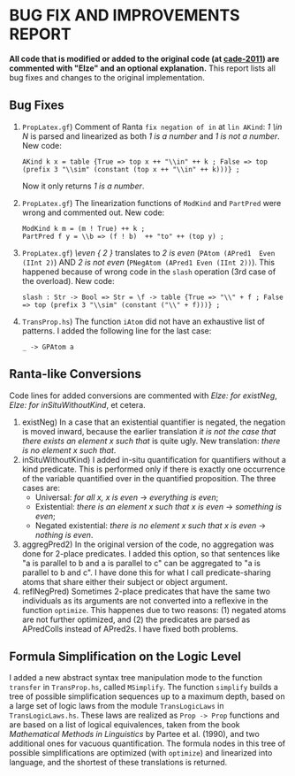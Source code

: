 # BUG FIX AND IMPROVEMENTS REPORT
**All code that is modified or added to the original code (at [cade-2011](https://github.com/GrammaticalFramework/gf-contrib/tree/master/cade-2011)) are commented with "Elze" and an optional explanation.**
This report lists all bug fixes and changes to the original implementation.

## Bug Fixes
1. 	`PropLatex.gf`) Comment of Ranta `fix negation of in` at `lin AKind`: *1 \in N* is parsed and linearized as both *1 is a number* and *1 is not a number*. New code:
        
        AKind k x = table {True => top x ++ "\\in" ++ k ; False => top (prefix 3 "\\sim" (constant (top x ++ "\\in" ++ k)))} ;
	Now it only returns *1 is a number*.
2. 	`PropLatex.gf`) The linearization functions of `ModKind` and `PartPred` were wrong and commented out. New code:

		ModKind k m = (m ! True) ++ k ;
		PartPred f y = \\b => (f ! b)  ++ "to" ++ (top y) ;
3.	`PropLatex.gf`) *\even { 2 }* translates to *2 is even* (`PAtom (APred1  Even (IInt 2)`) AND *2 is not even* (`PNegAtom (APred1 Even (IInt 2))`). This happened because of wrong code in the `slash` operation (3rd case of the overload). New code: 

		slash : Str -> Bool => Str = \f -> table {True => "\\" + f ; False => top (prefix 3 "\\sim" (constant ("\\" + f)))} ;
4.  `TransProp.hs`) The function `iAtom` did not have an exhaustive list of patterns. I added the following line for the last case:

        _ -> GPAtom a
		
## Ranta-like Conversions
Code lines for added conversions are commented with *Elze: for existNeg*, *Elze: for inSituWithoutKind*, et cetera.
1. existNeg) In a case that an existential quantifier is negated, the negation is moved inward, because the earlier translation *it is not the case that there exists an element x such that* is quite ugly. New translation: *there is no element x such that*.
2. inSituWithoutKind) I added in-situ quantification for quantifiers without a kind predicate. This is performed only if there is exactly one occurrence of the variable quantified over in the quantified proposition. The three cases are:
    - Universal: *for all x, x is even* -> *everything is even*;
    - Existential: *there is an element x such that x is even* -> *something is even*;
    - Negated existential: *there is no element x such that x is even* -> *nothing is even*.
3. aggregPred2) In the original version of the code, no aggregation was done for 2-place predicates. I added this option, so that sentences like "a is parallel to b and a is parallel to c" can be aggregated to "a is parallel to b and c". I have done this for what I call predicate-sharing atoms that share either their subject or object argument.
4. reflNegPred) Sometimes 2-place predicates that have the same two individuals as its arguments are not converted into a reflexive in the function `optimize`. This happenes due to two reasons: (1) negated atoms are not further optimized, and (2) the predicates are parsed as APredColls instead of APred2s. I have fixed both problems.
     
## Formula Simplification on the Logic Level
I added a new abstract syntax tree manipulation mode to the function `transfer` in `TransProp.hs`, called `MSimplify`. The function `simplify` builds a tree of possible simplification sequences up to a maximum depth, based on a large set of logic laws from the module `TransLogicLaws` in `TransLogicLaws.hs`. These laws are realized as `Prop -> Prop` functions and are based on a list of logical equivalences, taken from the book *Mathematical Methods in Linguistics* by Partee et al. (1990), and two additional ones for vacuous quantification. The formula nodes in this tree of possible simplifications are optimized (with `optimize`) and linearized into language, and the shortest of these translations is returned. 
